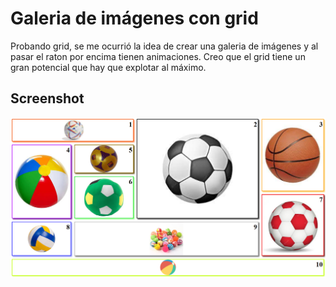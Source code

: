 # Galeria de imágenes con grid
Probando grid, se me ocurrió la idea de crear una galeria de imágenes y al pasar el raton por encima tienen animaciones.
Creo que el grid tiene un gran potencial que hay que explotar al máximo.
## Screenshot
![screenshot](screenshot.png)